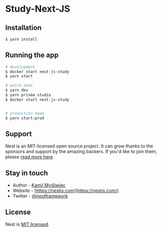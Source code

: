 # Study-Next-JS

## Installation

```bash
$ yarn install
```

## Running the app

```bash
# development
$ docker start nest-js-study
$ yarn start

# watch mode
$ yarn dev
$ yarn prisma studio
$ docker start nest-js-study


# production mode
$ yarn start:prod

```

## Support

Nest is an MIT-licensed open source project. It can grow thanks to the sponsors and support by the amazing backers. If you'd like to join them, please [read more here](https://docs.nestjs.com/support).

## Stay in touch

- Author - [Kamil Myśliwiec](https://kamilmysliwiec.com)
- Website - [https://nestjs.com](https://nestjs.com/)
- Twitter - [@nestframework](https://twitter.com/nestframework)

## License

Nest is [MIT licensed](LICENSE).
